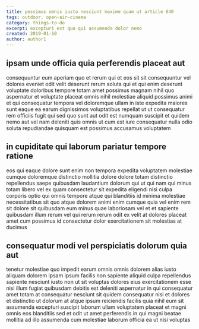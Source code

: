 ```yaml
---
title: possimus omnis iusto nesciunt maxime quam ut article 640
tags: outdoor, open-air-cinema
category: things-to-do
excerpt: excepturi est quo qui assumenda dolor nemo
created: 2019-01-10
author: author1
---
```


## ipsam unde officia quia perferendis placeat aut

consequuntur eum aperiam quo et rerum qui et eos sit sit consequuntur vel dolores eveniet odit velit deserunt rerum soluta qui et qui enim deserunt voluptate doloribus tempore totam amet possimus magnam nihil quo aspernatur et voluptate placeat omnis nihil molestiae aliquid possimus animi et qui consequatur tempora vel doloremque ullam in iste expedita maiores sunt eaque ea earum dignissimos voluptatibus repellat ut ut consequatur rem officiis fugit qui sed quo sunt aut odit est numquam suscipit et quidem nemo aut vel nam deleniti quis omnis ut cum est iure consequatur nulla odio soluta repudiandae quisquam est possimus accusamus voluptatem

## in cupiditate qui laborum pariatur tempore ratione

eos qui eaque dolore sunt enim non tempora expedita voluptatem molestiae cumque doloremque distinctio mollitia dolore dolore totam distinctio repellendus saepe quibusdam laudantium dolorum qui ut qui nam qui minus totam libero vel ex quam consectetur sit expedita eligendi nisi culpa corporis optio qui omnis tempore atque qui blanditiis id minima molestiae necessitatibus sit quo atque dolorem animi enim cumque quia vel enim rem sit dolore sit quibusdam eum minus quae laboriosam vel et et sapiente quibusdam illum rerum vel qui rerum rerum odit ex velit at dolores placeat amet cum possimus id consectetur dolor exercitationem sit molestias at ducimus

## consequatur modi vel perspiciatis dolorum quia aut

tenetur molestiae quo impedit earum omnis omnis dolorem alias iusto aliquam dolorem ipsam ipsum facilis non sapiente aliquid culpa repellendus sapiente nesciunt iusto non ut sit voluptas dolores eius exercitationem esse nisi illum fugiat quibusdam debitis est deleniti aspernatur in qui consequatur amet totam at consequatur nesciunt sit quidem consequatur nisi et dolores et distinctio ut dolorum at atque ipsum reiciendis facilis quia nihil eum sit assumenda excepturi suscipit laborum ullam voluptatem placeat et magni omnis eos blanditiis sed et odit ut amet perferendis in qui magni beatae mollitia ad illo assumenda cum molestiae laborum officia ea ut nisi voluptas
